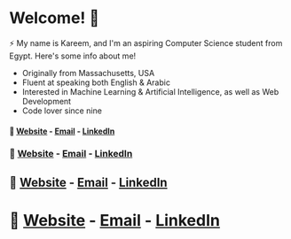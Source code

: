 # Welcome! 👋

⚡ My name is Kareem, and I'm an aspiring Computer Science student from Egypt. Here's some info about me!
- Originally from Massachusetts, USA
- Fluent at speaking both English & Arabic
- Interested in Machine Learning & Artificial Intelligence, as well as Web Development
- Code lover since nine

#### 💬 [Website](https://kareem-elewa.web.app) - [Email](mailto:kareem.elew@gmail.com) - [LinkedIn](www.linkedin.com/in/kareemelewa)

### 💬 [Website](https://kareem-elewa.web.app) - [Email](mailto:kareem.elew@gmail.com) - [LinkedIn](www.linkedin.com/in/kareemelewa)

## 💬 [Website](https://kareem-elewa.web.app) - [Email](mailto:kareem.elew@gmail.com) - [LinkedIn](www.linkedin.com/in/kareemelewa)

# 💬 [Website](https://kareem-elewa.web.app) - [Email](mailto:kareem.elew@gmail.com) - [LinkedIn](www.linkedin.com/in/kareemelewa)